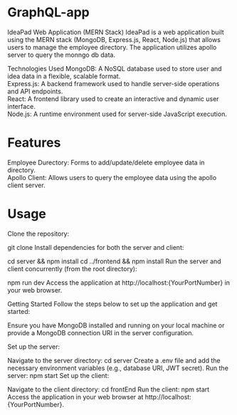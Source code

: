 # GraphQL-app
IdeaPad Web Application (MERN Stack)
IdeaPad is a web application built using the MERN stack (MongoDB, Express.js, React, Node.js) that allows users to manage the employee directory. The application utilizes apollo server to query the monngo db data.   

Technologies Used
MongoDB: A NoSQL database used to store user and idea data in a flexible, scalable format.  
Express.js: A backend framework used to handle server-side operations and API endpoints.  
React: A frontend library used to create an interactive and dynamic user interface.  
Node.js: A runtime environment used for server-side JavaScript execution.


# Features
Employee Durectory: Forms to add/update/delete employee data in directory.  
Apollo Client: Allows users to query the employee data using the apollo client server.  

# Usage
Clone the repository:

git clone <repository-url>
Install dependencies for both the server and client:

cd server && npm install
cd ../frontend && npm install
Run the server and client concurrently (from the root directory):

npm run dev
Access the application at http://localhost:{YourPortNumber} in your web browser.

Getting Started
Follow the steps below to set up the application and get started:

Ensure you have MongoDB installed and running on your local machine or provide a MongoDB connection URI in the server configuration.

Set up the server:

Navigate to the server directory: cd server
Create a .env file and add the necessary environment variables (e.g., database URI, JWT secret).
Run the server: npm start
Set up the client:

Navigate to the client directory: cd frontEnd
Run the client: npm start
Access the application in your web browser at http://localhost:{YourPortNumber}.
